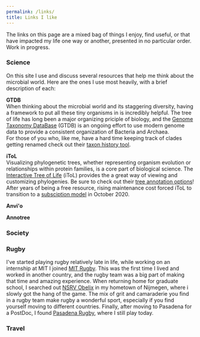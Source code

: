 ```yaml
---
permalink: /links/
title: Links I like
--- 
```

The links on this page are a mixed bag of things I enjoy, find useful, or that have impacted my life one way or another, presented in no particular order. 
Work in progress.  

### Science  
On this site I use and discuss several resources that help me think about the microbial world. Here are the ones I use most heavily, with a brief description of each:

**GTDB**  
When thinking about the microbial world and its staggering diversity, having a framework to put all these tiny organisms in is incredibly helpful.
The tree of life has long been a major organizing priciple of biology, 
and the [Genome Taxonomy DataBase](https://gtdb.ecogenomic.org/) (GTDB) is an ongoing effort to use modern genome data to provide a consistent organization of Bacteria and Archaea.  
For those of you who, like me, have a hard time keeping track of clades getting renamed check out their [taxon history tool](https://gtdb.ecogenomic.org/taxon_history/).
  
**iToL**  
Visualizing phylogenetic trees, whether representing organism evolution or relationships within protein families, is a core part of biological science. 
The [Interactive Tree of Life](https://itol.embl.de/) (iToL) provides the a great way of viewing and customizing phylogenies. 
Be sure to check out their [tree annotation options](https://itol.embl.de/help.cgi#annot)!  
After years of being a free resource, rising maintenance cost forced iToL to transition to a [subsciption model](https://itol.embl.de/infoReg.cgi?f=a) in October 2020.  
   
**Anvi'o**  
  
 
**Annotree**  


### Society 


### Rugby
I've started playing rugby relatively late in life, while working on an internship at MIT I joined [MIT Rugby](http://rugby.mit.edu/). 
This was the first time I lived and worked in another country, and the rugby team was a big part of making that time and amazing experience. 
When returning home for graduate school, I searched out [NSRV Obelix](http://www.nsrvobelix.nl/) in my hometown of Nijmegen, where i slowly got the hang of the game.
The mix of grit and camaraderie you find in a rugby team make rugby a wonderful sport, especially if you find yourself moving to different countries.
Finally, after moving to Pasadena for a PostDoc, I found [Pasadena Rugby](https://www.pasadenarfc.com/), where I still play today.   

### Travel


